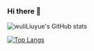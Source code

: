 ### Hi there 👋

![wuliLiuyue's GitHub stats](https://github-readme-stats.vercel.app/api?username=wuliLiuyue&count_private=true&show_icons=true)

[![Top Langs](https://github-readme-stats.vercel.app/api/top-langs/?username=wuliLiuyue)](https://github.com/wuliLiuyue/wuliLiuyue)

<!--
**wuliLiuyue/wuliLiuyue** is a ✨ _special_ ✨ repository because its `README.md` (this file) appears on your GitHub profile.

Here are some ideas to get you started:

- 🔭 I’m currently working on ...
- 🌱 I’m currently learning ...
- 👯 I’m looking to collaborate on ...
- 🤔 I’m looking for help with ...
- 💬 Ask me about ...
- 📫 How to reach me: ...
- 😄 Pronouns: ...
- ⚡ Fun fact: ...
-->
